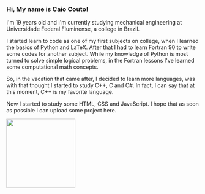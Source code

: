 ### Hi, My name is Caio Couto!

I'm 19 years old and I'm currently studying mechanical engineering at Universidade Federal Fluminense, a college in Brazil.

I started learn to code as one of my first subjects on college, when I learned the basics of Python and LaTeX. After that I had to learn Fortran 90 to write some codes for another subject. While my knowledge of Python is most turned to solve simple logical problems, in the Fortran lessons I've learned some computational math concepts.

So, in the vacation that came after, I decided to learn more languages, was with that thought I started to study C++, C and C#. In fact, I can say that at this moment, C++ is my favorite language.

Now I started to study some HTML, CSS and JavaScript. I hope that as soon as possible I can upload some project here.

<div>
  <a hef="https://github.com/th3worst4"><a/>
  <img height="180em" src="https://github-readme-stats.vercel.app/api/top-langs/?username=th3worst4&layout=compact&langs_couns=4&theme=dark">
</div>

